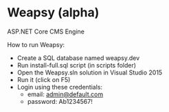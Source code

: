 # Weapsy (alpha)
ASP.NET Core CMS Engine

How to run Weapsy:

- Create a SQL database named weapsy.dev
- Run install-full.sql script (in scripts folder)
- Open the Weapsy.sln solution in Visual Studio 2015
- Run it (click on F5)
- Login using these credentials:
  - email: admin@default.com
  - password: Ab1234567!

